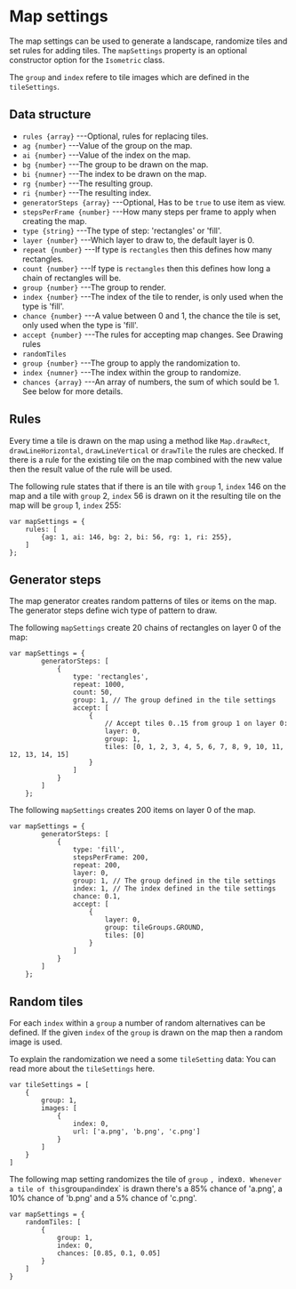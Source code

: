 # Map settings

The map settings can be used to generate a landscape, randomize tiles and set
rules for adding tiles. The `mapSettings` property is an optional constructor option 
for the `Isometric` class.

The `group` and `index` refere to tile images which are defined in the `tileSettings`.

## Data structure

 + `rules {array}` ---Optional, rules for replacing tiles.
  + `ag {number}` ---Value of the group on the map.
  + `ai {number}` ---Value of the index on the map.
  + `bg {number}` ---The group to be drawn on the map.
  + `bi {numner}` ---The index to be drawn on the map.
  + `rg {number}` ---The resulting group.
  + `ri {number}` ---The resulting index.
 + `generatorSteps {array}` ---Optional, Has to be `true` to use item as view.
  + `stepsPerFrame {number}` ---How many steps per frame to apply when creating the map.
  + `type {string}` ---The type of step: 'rectangles' or 'fill'.
  + `layer {number}` ---Which layer to draw to, the default layer is 0.
  + `repeat {number}` ---If type is `rectangles` then this defines how many rectangles.
  + `count {number}` ---If type is `rectangles` then this defines how long a chain of rectangles will be.
  + `group {number}` ---The group to render.
  + `index {number}` ---The index of the tile to render, is only used when the type is 'fill'.
  + `chance {number}` ---A value between 0 and 1, the chance the tile is set, only used when the type is 'fill'.
  + `accept {number}` ---The rules for accepting map changes. See Drawing rules
 + `randomTiles`
  + `group {number}` ---The group to apply the randomization to.
  + `index {numner}` ---The index within the group to randomize.
  + `chances {array}` ---An array of numbers, the sum of which sould be 1. See below for more details.

## Rules

Every time a tile is drawn on the map using a method like `Map.drawRect`, `drawLineHorizontal`,
`drawLineVertical` or `drawTile` the rules are checked. If there is a rule for the existing tile 
on the map combined with the new value then the result value of the rule will be used.

The following rule states that if there is an tile with `group` 1, `index` 146 on the map and a tile
with `group` 2, `index` 56 is drawn on it the resulting tile on the map will be `group` 1, `index` 255:
~~~
var mapSettings = {
	rules: [
		{ag: 1, ai: 146, bg: 2, bi: 56, rg: 1, ri: 255},
	]
};
~~~

## Generator steps

The map generator creates random patterns of tiles or items on the map. The generator steps
define wich type of pattern to draw.

The following `mapSettings` create 20 chains of rectangles on layer 0 of the map:
~~~
var mapSettings = {
		generatorSteps: [
			{
				type: 'rectangles',
				repeat: 1000,
				count: 50,
				group: 1, // The group defined in the tile settings
				accept: [
					{
						// Accept tiles 0..15 from group 1 on layer 0:
						layer: 0,
						group: 1,
						tiles: [0, 1, 2, 3, 4, 5, 6, 7, 8, 9, 10, 11, 12, 13, 14, 15]
					}
				]
			}
		]
	};
~~~

The following `mapSettings` creates 200 items on layer 0 of the map.

~~~
var mapSettings = {
		generatorSteps: [
			{
				type: 'fill',
				stepsPerFrame: 200,
				repeat: 200,
				layer: 0,
				group: 1, // The group defined in the tile settings
				index: 1, // The index defined in the tile settings
				chance: 0.1,
				accept: [
					{
						layer: 0,
						group: tileGroups.GROUND,
						tiles: [0]
					}
				]
			}
		]
	};
~~~

## Random tiles

For each `index` within a `group` a number of random alternatives can be defined.
If the given `index` of the `group` is drawn on the map then a random image is used.

To explain the randomization we need a some `tileSetting` data:
You can read more about the `tileSettings` here.
~~~
var tileSettings = [
	{
		group: 1,
		images: [
			{
				index: 0,
				url: ['a.png', 'b.png', 'c.png']
			}
		]
	}
]
~~~

The following map setting randomizes the tile of `group` `, `index` 0. Whenever a tile
of this `group` and `index` is drawn there's a 85% chance of 'a.png', a 10% chance of
'b.png' and a 5% chance of 'c.png'.
~~~
var mapSettings = {
	randomTiles: [
		{
			group: 1,
			index: 0,
			chances: [0.85, 0.1, 0.05]
		}
	]
}
~~~